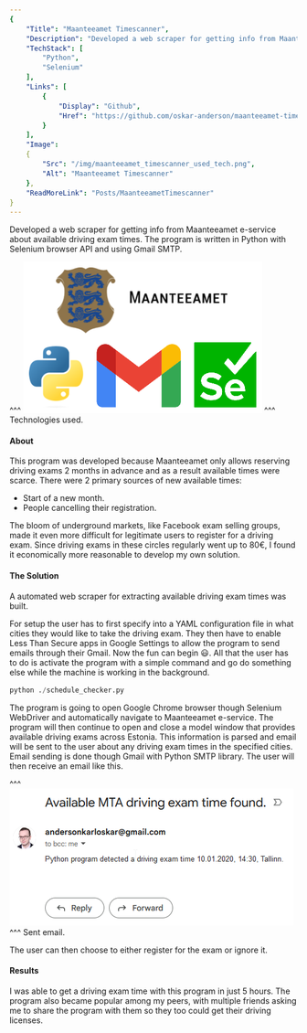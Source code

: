 ```yaml
---
{
    "Title": "Maanteeamet Timescanner",
    "Description": "Developed a web scraper for getting info from Maanteeamet e-service about available driving exam times.",
    "TechStack": [ 
        "Python", 
        "Selenium"
    ],
    "Links": [
        {
            "Display": "Github",
            "Href": "https://github.com/oskar-anderson/maanteeamet-timescanner"
        }
    ],
    "Image":
    {
        "Src": "/img/maanteeamet_timescanner_used_tech.png",
        "Alt": "Maanteeamet Timescanner"
    },
    "ReadMoreLink": "Posts/MaanteeametTimescanner"
}
---
```

Developed a web scraper for getting info from Maanteeamet e-service about available driving exam times.
The program is written in Python with Selenium browser API and using Gmail SMTP.

^^^
![Used technologies](../img/maanteeamet_timescanner_used_tech.png)
^^^ Technologies used.

#### About

This program was developed because Maanteeamet only allows reserving driving exams 2 months in advance and as a result available times were scarce.
There were 2 primary sources of new available times:

* Start of a new month.
* People cancelling their registration.

The bloom of underground markets, like Facebook exam selling groups, made it even more difficult for legitimate users to register for a driving exam.
Since driving exams in these circles regularly went up to 80€, I found it economically more reasonable to develop my own solution.

#### The Solution

A automated web scraper for extracting available driving exam times was built.

For setup the user has to first specify into a YAML configuration file in what cities they would like to take the driving exam.
They then have to enable Less Than Secure apps in Google Settings to allow the program to send emails through their Gmail. 
Now the fun can begin 😃. 
All that the user has to do is activate the program with a simple command and go do something else while the machine is working in the background.

```python
python ./schedule_checker.py
```

The program is going to open Google Chrome browser though Selenium WebDriver and automatically navigate to Maanteeamet e-service.
The program will then continue to open and close a model window that provides available driving exams across Estonia.
This information is parsed and email will be sent to the user about any driving exam times in the specified cities.
Email sending is done though Gmail with Python SMTP library.
The user will then receive an email like this.

^^^
![Sent email](../img/available-MTA-driving-exam-time-found.png)
^^^ Sent email.

The user can then choose to either register for the exam or ignore it.

#### Results

I was able to get a driving exam time with this program in just 5 hours.
The program also became popular among my peers, with multiple friends asking me to share the program with them so they too could get their driving licenses.
